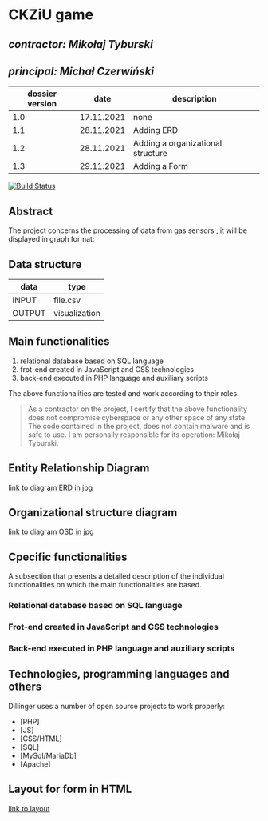 # CKZiU game

## _contractor: Mikołaj Tyburski_
## _principal: Michał Czerwiński_


| dossier version | date | description |
| ------ | ------ | ------ |
| 1.0 | 17.11.2021 |  none |
| 1.1 | 28.11.2021 |  Adding ERD |
| 1.2 | 28.11.2021 |  Adding a organizational structure |
| 1.3 | 29.11.2021 |  Adding a Form |

[![Build Status](https://travis-ci.org/joemccann/dillinger.svg?branch=master)](https://travis-ci.org/joemccann/dillinger)

## Abstract 
The project concerns the processing of data from gas sensors , it will be displayed in graph format: 


## Data structure

| data | type |
| ------ | ------ |
| INPUT | file.csv |
| OUTPUT | visualization |

## Main functionalities

1. relational database based on SQL language
1. frot-end created in JavaScript and CSS technologies
1. back-end executed in PHP language and auxiliary scripts

The above functionalities are tested and work according to their roles.

> As a contractor on the project, I certify that the above functionality 
> does not compromise cyberspace or any other space of any state. 
> The code contained in the project, does not contain malware and is safe to use. 
> I am personally responsible for its operation: Mikołaj Tyburski.

## Entity Relationship Diagram

[link to diagram ERD in jpg][erd]

## Organizational structure diagram

[link to diagram OSD in jpg][osd]



## Cpecific functionalities

A subsection that presents a detailed description of the individual functionalities on which the main functionalities are based.

### Relational database based on SQL language

### Frot-end created in JavaScript and CSS technologies

### Back-end executed in PHP language and auxiliary scripts

## Technologies, programming languages and others

Dillinger uses a number of open source projects to work properly:

- [PHP]
- [JS]
- [CSS/HTML]
- [SQL]
- [MySql/MariaDb]
- [Apache]


## Layout for form in HTML

[link to layout][form]

  [erd]: <https://github.com/Michal3456/3bi4/blob/main/20/sprites/diagram.png>
 
  [osd]: <https://github.com/Michal3456/3bi4/blob/main/20/sprites/org.png>
  [form]: <https://github.com/Michal3456/3bi4/blob/main/20/sprites/form.PNG>
